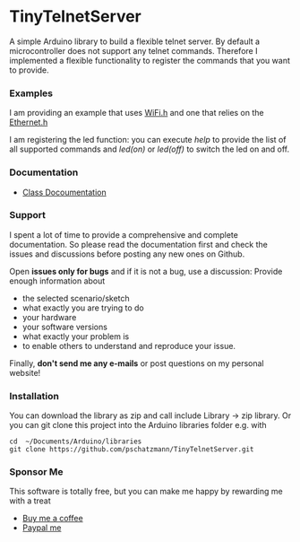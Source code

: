 # TinyTelnetServer

A simple Arduino library to build a flexible telnet server.
By default a microcontroller does not support any telnet commands. Therefore I implemented
a flexible functionality to register the commands that you want to provide.


### Examples

I am providing an example that uses [WiFi.h](/examples/wifi-telnet-server) and one that relies on the [Ethernet.h](/examples/ethernet-telnet-server)

I am registering the led function: you can execute _help_ to provide the list of all supported commands and _led(on)_ or _led(off)_ to switch the led on and off.


### Documentation

- [Class Docoumentation](https://pschatzmann.github.io/TinyTelnetServer/html/class_tiny_telnet_server.html)

### Support

I spent a lot of time to provide a comprehensive and complete documentation. So please read the documentation first and check the issues and discussions before posting any new ones on Github.

Open __issues only for bugs__ and if it is not a bug, use a discussion: Provide enough information about

- the selected scenario/sketch
- what exactly you are trying to do
- your hardware
- your software versions
- what exactly your problem is
- to enable others to understand and reproduce your issue.

Finally, __don't send me any e-mails__ or post questions on my personal website!



### Installation

You can download the library as zip and call include Library -> zip library. Or you can git clone this project into the Arduino libraries folder e.g. with

```
cd  ~/Documents/Arduino/libraries
git clone https://github.com/pschatzmann/TinyTelnetServer.git
```

### Sponsor Me

This software is totally free, but you can make me happy by rewarding me with a treat

- [Buy me a coffee](https://www.buymeacoffee.com/philschatzh)
- [Paypal me](https://paypal.me/pschatzmann?country.x=CH&locale.x=en_US)

